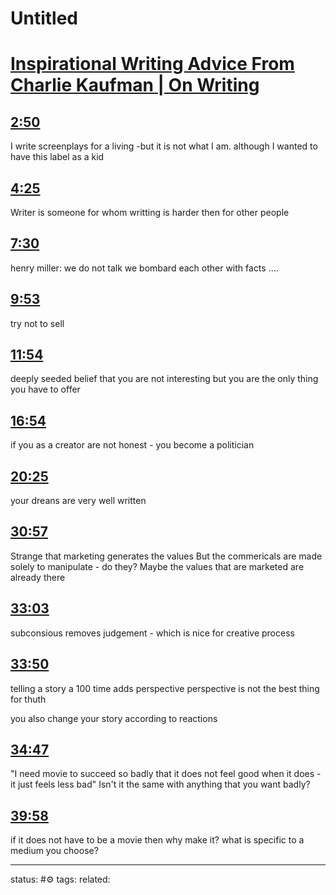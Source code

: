 # Untitled
<!-- Generated by <a href="https://www.yinote.co/#installation">YiNote</a> -->

# [Inspirational Writing Advice From Charlie Kaufman | On Writing](https://www.youtube.com/watch?v=eRfXcWT_oFs)

## [2:50](https://www.youtube.com/watch?v=eRfXcWT_oFs&t=170)

I write screenplays for a living -but it is not what I am.
although I wanted to have this label as a kid

## [4:25](https://www.youtube.com/watch?v=eRfXcWT_oFs&t=265)

Writer is someone for whom writting is harder then for other people

## [7:30](https://www.youtube.com/watch?v=eRfXcWT_oFs&t=450)

henry miller: we do not talk we bombard each other with facts ....

## [9:53](https://www.youtube.com/watch?v=eRfXcWT_oFs&t=593)

try not to sell

## [11:54](https://www.youtube.com/watch?v=eRfXcWT_oFs&t=714)

deeply seeded belief that you are not interesting
but you are the only thing you have to offer

## [16:54](https://www.youtube.com/watch?v=eRfXcWT_oFs&t=1014)

if you as a creator are not honest - you become a politician

## [20:25](https://www.youtube.com/watch?v=eRfXcWT_oFs&t=1225)

your dreans are very well written

## [30:57](https://www.youtube.com/watch?v=eRfXcWT_oFs&t=1857)

Strange that marketing generates the values
But the commericals are made solely to manipulate - do they?
Maybe the values that are marketed are already there

## [33:03](https://www.youtube.com/watch?v=eRfXcWT_oFs&t=1983)

subconsious removes judgement - which is nice for creative process

## [33:50](https://www.youtube.com/watch?v=eRfXcWT_oFs&t=2030)

telling a story a 100 time adds perspective
perspective is not the best thing for thuth

you also change your story according to reactions 

## [34:47](https://www.youtube.com/watch?v=eRfXcWT_oFs&t=2087)

"I need movie to succeed so badly that it does not feel good when it does - it just feels less bad"
Isn't it the same with anything that you want badly?

## [39:58](https://www.youtube.com/watch?v=eRfXcWT_oFs&t=2398)

if it does not have to be a movie then why make it?
what is specific to a medium you choose?



---
status: #⚙️ 
tags: 
related: 